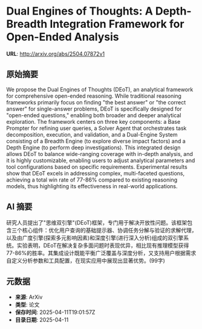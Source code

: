 # Dual Engines of Thoughts: A Depth-Breadth Integration Framework for Open-Ended Analysis

**URL**: http://arxiv.org/abs/2504.07872v1

## 原始摘要

We propose the Dual Engines of Thoughts (DEoT), an analytical framework for
comprehensive open-ended reasoning. While traditional reasoning frameworks
primarily focus on finding "the best answer" or "the correct answer" for
single-answer problems, DEoT is specifically designed for "open-ended
questions," enabling both broader and deeper analytical exploration. The
framework centers on three key components: a Base Prompter for refining user
queries, a Solver Agent that orchestrates task decomposition, execution, and
validation, and a Dual-Engine System consisting of a Breadth Engine (to explore
diverse impact factors) and a Depth Engine (to perform deep investigations).
This integrated design allows DEoT to balance wide-ranging coverage with
in-depth analysis, and it is highly customizable, enabling users to adjust
analytical parameters and tool configurations based on specific requirements.
Experimental results show that DEoT excels in addressing complex, multi-faceted
questions, achieving a total win rate of 77-86% compared to existing reasoning
models, thus highlighting its effectiveness in real-world applications.


## AI 摘要

研究人员提出了"思维双引擎"(DEoT)框架，专门用于解决开放性问题。该框架包含三个核心组件：优化用户查询的基础提示器、协调任务分解与验证的求解代理，以及由广度引擎(探索多元影响因素)和深度引擎(进行深入分析)组成的双引擎系统。实验表明，DEoT在解决复杂多面问题时表现优异，相比现有推理模型获得77-86%的胜率。其集成设计既能平衡广泛覆盖与深度分析，又支持用户根据需求自定义分析参数和工具配置，在现实应用中展现出显著优势。(99字)

## 元数据

- **来源**: ArXiv
- **类型**: 论文
- **保存时间**: 2025-04-11T19:01:57Z
- **目录日期**: 2025-04-11
